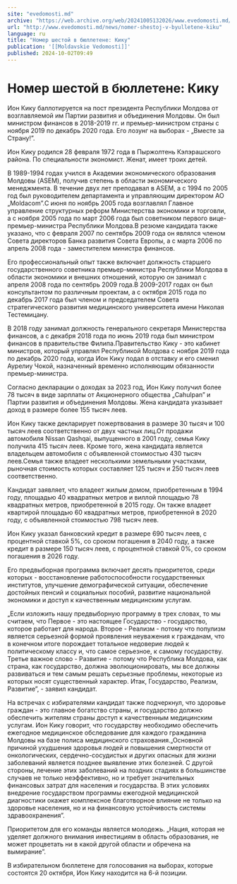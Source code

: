 ```yaml
---
site: "evedomosti.md"
archive: "https://web.archive.org/web/20241005132026/www.evedomosti.md/news/nomer-shestoj-v-byulletene-kiku"
url: "http://www.evedomosti.md/news/nomer-shestoj-v-byulletene-kiku"
language: ru
title: "Номер шестой в бюллетене: Кику"
publication: '[[Moldavskie Vedomosti]]'
published: 2024-10-02T09:49
---
```


# Номер шестой в бюллетене: Кику

Ион Кику баллотируется на пост президента Республики Молдова от возглавляемой им Партии развития и объединения Молдовы. Он был министром финансов в 2018-2019 гг. и премьер-министром страны с ноября 2019 по декабрь 2020 года. Его лозунг на выборах - „Вместе за Страну!”.

Ион Кику родился 28 февраля 1972 года в Пыржолтень Кэлэрашского района. По специальности экономист. Женат, имеет троих детей.

В 1989-1994 годах учился в Академии экономического образования Молдовы (ASEM), получив степень в области экономического менеджмента. В течение двух лет преподавал в ASEM, а с 1994 по 2005 год был руководителем департамента и управляющим директором АО „Moldacom”.С июня по ноябрь 2005 года возглавлял Главное управление структурных реформ Министерства экономики и торговли, а с ноября 2005 года по март 2006 года был советником первого вице-премьер-министра Республики Молдова.В резюме кандидата также указано, что с февраля 2007 по сентябрь 2009 года он являлся членом Совета директоров Банка развития Совета Европы, а с марта 2006 по апрель 2008 года - заместителем министра финансов.

Его профессиональный опыт также включает должность старшего государственного советника премьер-министра Республики Молдова в области экономики и внешних отношений, которую он занимал с апреля 2008 года по сентябрь 2009 года.В 2009-2017 годах он был консультантом по различным проектам, а с октября 2015 года по декабрь 2017 года был членом и председателем Совета стратегического развития медицинского университета имени Николая Тестемицану.

В 2018 году занимал должность генерального секретаря Министерства финансов, а с декабря 2018 года по июнь 2019 года был министром финансов в правительстве Филипа.Правительство Кику - это кабинет министров, который управлял Республикой Молдова с ноября 2019 года по декабрь 2020 года, когда Ион Кику подал в отставку и его сменил Аурелиу Чокой, назначенный временно исполняющим обязанности премьер-министра.

Согласно декларации о доходах за 2023 год, Ион Кику получил более 78 тысяч в виде зарплаты от Акционерного общества „Cahulpan” и Партии развития и объединения Молдовы. Жена кандидата указывает доход в размере более 155 тысяч леев.

Ион Кику также декларирует пожертвования в размере 30 тысяч и 100 тысяч леев соответственно от двух частных лиц.От продажи автомобиля Nissan Qashqai, выпущенного в 2001 году, семья Кику получила 415 тысяч леев. Кроме того, жена кандидата является владельцем автомобиля с объявленной стоимостью 430 тысяч леев.Семья также владеет несколькими земельными участками, рыночная стоимость которых составляет 125 тысяч и 250 тысяч леев соответственно.

Кандидат заявляет, что владеет жилым домом, приобретенным в 1994 году, площадью 40 квадратных метров и виллой площадью 78 квадратных метров, приобретенной в 2015 году. Он также владеет квартирой площадью 60 квадратных метров, приобретенной в 2020 году, с объявленной стоимостью 798 тысяч леев.

Ион Кику указал банковский кредит в размере 690 тысяч леев, с процентной ставкой 5%, со сроком погашения в 2040 году, а также кредит в размере 150 тысяч леев, с процентной ставкой 0%, со сроком погашения в 2026 году.

Его предвыборная программа включает десять приоритетов, среди которых - восстановление работоспособности государственных институтов, улучшение демографической ситуации, обеспечение достойных пенсий и социальных пособий, развитие национальной экономики и доступ к качественным медицинским услугам.

„Если изложить нашу предвыборную программу в трех словах, то мы считаем, что Первое - это настоящее Государство - государство, которое работает для народа. Второе - Реализм - потому что популизм является серьезной формой проявления неуважения к гражданам, что в конечном итоге порождает тотальное недоверие людей к политическому классу и, что самое серьезное, к самому государству. Третье важное слово - Развитие - потому что Республика Молдова, как страна, как государство, должна эволюционировать, мы все должны развиваться и тем самым решать серьезные проблемы, некоторые из которых носят существенный характер. Итак, Государство, Реализм, Развитие”, - заявил кандидат.

На встречах с избирателями кандидат также подчеркнул, что здоровье граждан - это главное богатство страны, и государство должно обеспечить жителям страны доступ к качественным медицинским услугам. Ион Кику говорит, что государству необходимо обеспечить ежегодное медицинское обследование для каждого гражданина Молдовы на базе полиса медицинского страхования.„Основной причиной ухудшения здоровья людей и повышения смертности от онкологических, сердечно-сосудистых и других опасных для жизни заболеваний является позднее выявление этих болезней. С другой стороны, лечение этих заболеваний на поздних стадиях в большинстве случаев не только неэффективно, но и требует значительных финансовых затрат для населения и государства. В этих условиях внедрение государством программы ежегодной медицинской диагностики окажет комплексное благотворное влияние не только на здоровье населения, но и на финансовую устойчивость системы здравоохранения”.

Приоритетом для его команды является молодежь. „Нация, которая не уделяет должного внимания инвестициям в область образования, не может процветать ни в какой другой области и обречена на вымирание”.

В избирательном бюллетене для голосования на выборах, которые состоятся 20 октября, Ион Кику находится на 6-й позиции.